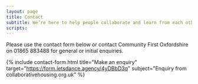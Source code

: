 ```yaml
---
layout: page
title: Contact
subtitle: We’re here to help people collaborate and learn from each other
scripts:
---
```

Please use the contact form below or contact Community First Oxfordshire on 01865 883488 for general or initial enquiries.

{% include contact-form.html title="Make an enquiry" target="https://form.letsdance.agency/4yDBbD3q" subject="Enquiry from collaborativehousing.org.uk" %}